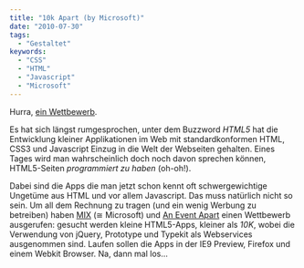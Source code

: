 ```yaml
---
title: "10k Apart (by Microsoft)"
date: "2010-07-30"
tags:
  - "Gestaltet"
keywords:
  - "CSS"
  - "HTML"
  - "Javascript"
  - "Microsoft"
---
```


Hurra, [ein Wettbewerb](http://10k.aneventapart.com/ "10K Apart").

Es hat sich längst rumgesprochen, unter dem Buzzword _HTML5_ hat die Entwicklung kleiner Applikationen im Web mit standardkonformen HTML, CSS3 und Javascript Einzug in die Welt der Webseiten gehalten. Eines Tages wird man wahrscheinlich doch noch davon sprechen können, HTML5-Seiten _programmiert zu haben_ (oh-oh!).

Dabei sind die Apps die man jetzt schon kennt oft schwergewichtige Ungetüme aus HTML und vor allem Javascript. Das muss natürlich nicht so sein. Um all dem Rechnung zu tragen (und ein wenig Werbung zu betreiben) haben [MIX](http://visitmix.com/) (≅ Microsoft) und [An Event Apart](http://aneventapart.com/) einen Wettbewerb ausgerufen: gesucht werden kleine HTML5-Apps, kleiner als _10K_, wobei die Verwendung von jQuery, Prototype und Typekit als Webservices ausgenommen sind. Laufen sollen die Apps in der IE9 Preview, Firefox und einem Webkit Browser. Na, dann mal los…
